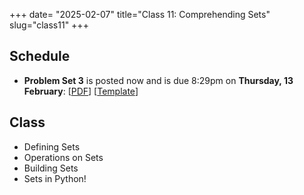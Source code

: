 +++
date= "2025-02-07"
title="Class 11: Comprehending Sets"
slug="class11"
+++

## Schedule

- **Problem Set 3** is posted now and is due 8:29pm on
**Thursday, 13 February**: [[PDF](/docs/ps3.pdf)] [[Template](https://www.overleaf.com/read/tcvjnjjpmjrr#db92dc)]

## Class

- Defining Sets
- Operations on Sets
- Building Sets
- Sets in Python!

<!-- 10am Section: [[Slides (PDF)](https://www.dropbox.com/scl/fi/o95y6kmas2zn5tgtxdqwp/cs2120-class09-dave.pdf?rlkey=0hugqr8yo4dqxwwfcpk8wn9td&dl=0)] [[Video](https://uva.hosted.panopto.com/Panopto/Pages/Viewer.aspx?id=24382e4e-ae51-486a-b0a1-b27900f72279)]  
2pm Section: [[Slides (PDF)](https://virginia.box.com/s/u6h7s622al3k2e0kxti1nagut6xmu6cj)] [[Video](https://uva.hosted.panopto.com/Panopto/Pages/Viewer.aspx?id=9eabd1f5-c208-424f-9678-b279013944af)]
-->